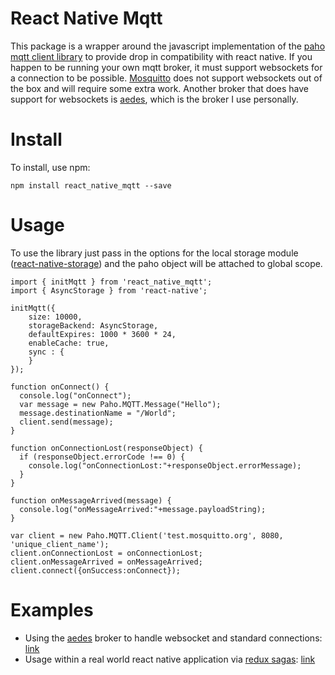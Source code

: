# React Native Mqtt

This package is a wrapper around the javascript implementation of the [paho mqtt client library](https://eclipse.org/paho/clients/js/) to provide drop in compatibility with react native. If you happen to be running your own mqtt broker, it must support websockets for a connection to be possible. [Mosquitto](https://mosquitto.org/) does not support websockets out of the box and will require some extra work. Another broker that does have support for websockets is [aedes](https://github.com/mcollina/aedes), which is the broker I use personally.

# Install

To install, use npm:

```
npm install react_native_mqtt --save
```

# Usage

To use the library just pass in the options for the local storage module ([react-native-storage](https://github.com/sunnylqm/react-native-storage)) and the paho object will be attached to global scope.

```
import { initMqtt } from 'react_native_mqtt';
import { AsyncStorage } from 'react-native';

initMqtt({
    size: 10000,
    storageBackend: AsyncStorage,
    defaultExpires: 1000 * 3600 * 24,
    enableCache: true,
    sync : {
    }
});

function onConnect() {
  console.log("onConnect");
  var message = new Paho.MQTT.Message("Hello");
  message.destinationName = "/World";
  client.send(message);
}

function onConnectionLost(responseObject) {
  if (responseObject.errorCode !== 0) {
    console.log("onConnectionLost:"+responseObject.errorMessage);
  }
}

function onMessageArrived(message) {
  console.log("onMessageArrived:"+message.payloadString);
}

var client = new Paho.MQTT.Client('test.mosquitto.org', 8080, 'unique_client_name');
client.onConnectionLost = onConnectionLost;
client.onMessageArrived = onMessageArrived;
client.connect({onSuccess:onConnect});
```

# Examples

- Using the [aedes](https://github.com/mcollina/aedes) broker to handle websocket and standard connections: [link](https://github.com/Introvertuous/smart_home/blob/master/hub/lib/mqtt.js)
- Usage within a real world react native application via [redux sagas](https://github.com/yelouafi/redux-saga): [link](https://github.com/Introvertuous/smart_home/blob/master/mobile/App/Sagas/MqttSaga.js)

